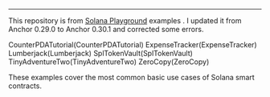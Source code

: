 * * *


This repository is from [Solana Playground](https://beta.solpg.io/) examples . I updated it from Anchor 0.29.0 to Anchor 0.30.1 and corrected some errors.

CounterPDATutorial(CounterPDATutorial)
ExpenseTracker(ExpenseTracker)
Lumberjack(Lumberjack)
SplTokenVault(SplTokenVault)
TinyAdventureTwo(TinyAdventureTwo)
ZeroCopy(ZeroCopy)

These examples cover the most common basic use cases of Solana smart contracts.